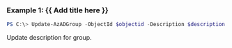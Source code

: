### Example 1: {{ Add title here }}
```powershell
PS C:\> Update-AzADGroup -ObjectId $objectid -Description $description

```

Update description for group.



